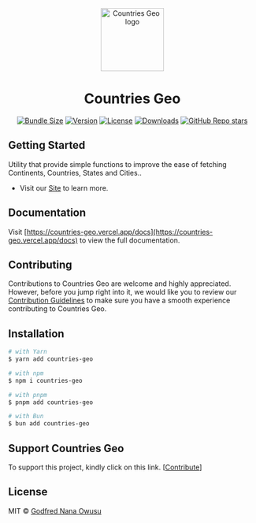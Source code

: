 <div align="center">
  <a href="https://countries-geo.vercel.app">
    <picture>
      <source media="(prefers-color-scheme: dark)" srcset="https://github.com/godfrednanaowusu/countries-geo/blob/main/www/public/logo.png">
      <img alt="Countries Geo logo" src="https://github.com/godfrednanaowusu/countries-geo/blob/main/www/public/logo.png" height="128">
    </picture>
  </a>
  <h1>Countries Geo</h1>

[![Bundle Size](https://img.shields.io/bundlephobia/minzip/countries-geo?logo=npm&style=for-the-badge&labelColor=0000FF)](https://npmjs.com/package/countries-geo)
[![Version](https://img.shields.io/npm/v/countries-geo?logo=npm&style=for-the-badge&labelColor=000000)](https://npmjs.com/package/countries-geo)
[![License](https://img.shields.io/npm/l/countries-geo?logo=npm&style=for-the-badge&labelColor=000000)](https://npmjs.com/package/countries-geo/LICENSE.md)
[![Downloads](https://img.shields.io/npm/dm/countries-geo?logo=npm&style=for-the-badge&labelColor=000000)](https://npmjs.com/package/countries-geo)
[![GitHub Repo stars](https://img.shields.io/github/stars/godfrednanaowusu/countries-geo?style=for-the-badge&logo=github&labelColor=000000)](https://npmjs.com/package/countries-geo)

<!-- <a href="https://vercel.com"><img alt="Vercel logo" src="https://img.shields.io/badge/MADE%20BY%20Vercel-000000.svg?style=for-the-badge&logo=Vercel&labelColor=000"></a>
<a href="https://www.npmjs.com/package/next"><img alt="NPM version" src="https://img.shields.io/npm/v/next.svg?style=for-the-badge&labelColor=000000"></a>
<a href="https://github.com/vercel/next.js/blob/canary/license.md"><img alt="License" src="https://img.shields.io/npm/l/next.svg?style=for-the-badge&labelColor=000000"></a>
<a href="https://github.com/vercel/next.js/discussions"><img alt="Join the community on GitHub" src="https://img.shields.io/badge/Join%20the%20community-blueviolet.svg?style=for-the-badge&logo=Countries Geo&labelColor=000000&logoWidth=20"></a> -->

</div>

## Getting Started

Utility that provide simple functions to improve the ease of fetching Continents, Countries, States and Cities..

- Visit our [Site](https://countries-geo.vercel.app) to learn more.

## Documentation

Visit [https://countries-geo.vercel.app/docs](https://countries-geo.vercel.app/docs) to view the full documentation.

## Contributing

Contributions to Countries Geo are welcome and highly appreciated. However, before you jump right into it, we would like you to review our [Contribution Guidelines](/contributing.md) to make sure you have a smooth experience contributing to Countries Geo.

## Installation
```sh filename="shell" copy
# with Yarn
$ yarn add countries-geo

# with npm
$ npm i countries-geo

# with pnpm
$ pnpm add countries-geo

# with Bun
$ bun add countries-geo
````

## Support Countries Geo

To support this project, kindly click on this link.
[[Contribute](https://opencollective.com/countries-geo/contribute)]

## License

MIT © [Godfred Nana Owusu](https://github.com/godfrednanaowusu)
